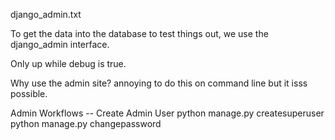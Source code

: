 django_admin.txt

To get the data into the database to test things out, 
we use the django_admin interface. 

Only up while debug is true.

Why use the admin site?
  annoying to do this on command line but it isss possible.

Admin Workflows
  -- Create Admin User
    python manage.py createsuperuser
    python manage.py changepassword


